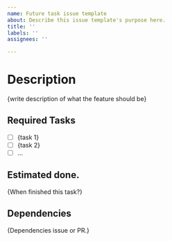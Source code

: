 ```yaml
---
name: Future task issue template
about: Describe this issue template's purpose here.
title: ''
labels: ''
assignees: ''

---
```


# Description
{write description of what the feature should be}

## Required Tasks
- [ ] {task 1}
- [ ] {task 2}
- [ ] ...

## Estimated done.
{When finished this task?}

## Dependencies
{Dependencies issue or PR.}
